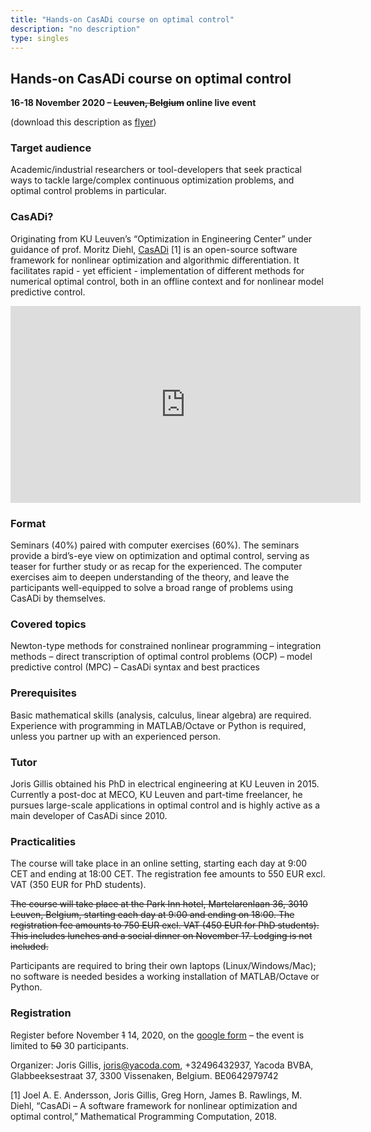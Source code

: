 ```yaml
---
title: "Hands-on CasADi course on optimal control"
description: "no description"
type: singles
---
```


## Hands-on CasADi course on optimal control

**16-18 November 2020 – ~~Leuven, Belgium~~ online live event**

(download this description as [flyer](ocp2020.pdf))

### Target audience
Academic/industrial researchers or tool-developers that seek practical ways to tackle large/complex continuous optimization problems, and optimal control problems in particular.

### CasADi?
Originating from KU Leuven’s “Optimization in Engineering Center” under guidance of prof. Moritz Diehl, [CasADi](http://casadi.org) [1] is an open-source software framework for nonlinear optimization and algorithmic differentiation. It facilitates rapid - yet efficient - implementation of different methods for numerical optimal control, both in an offline context and for nonlinear model predictive control.

<iframe width="560" height="315" src="https://www.youtube.com/embed/aygB4COWHCs" frameborder="0" allow="autoplay; encrypted-media" allowfullscreen></iframe>


### Format
Seminars (40%) paired with computer exercises (60%). The seminars provide a bird’s-eye view on optimization and optimal control, serving as teaser for further study or as recap for the experienced. The computer exercises aim to deepen understanding of the theory, and leave the participants well-equipped to solve a broad range of problems using CasADi by themselves.

### Covered topics
Newton-type methods for constrained nonlinear programming – integration methods – direct transcription of optimal control problems (OCP) – model predictive control (MPC) – CasADi syntax and best practices

### Prerequisites
Basic mathematical skills (analysis, calculus, linear algebra) are required. Experience with programming in MATLAB/Octave or Python is required, unless you partner up with an experienced person.

### Tutor
Joris Gillis obtained his PhD in electrical engineering at KU Leuven in 2015. Currently a post-doc at MECO, KU Leuven and part-time freelancer, he pursues large-scale applications in optimal control and is highly active as a main developer of CasADi since 2010.

### Practicalities
The course will take place in an online setting, starting each day at 9:00 CET and ending at 18:00 CET.
The registration fee amounts to 550 EUR excl. VAT (350 EUR for PhD students).

~~The course will take place at the Park Inn hotel, Martelarenlaan 36, 3010 Leuven, Belgium, starting each day at 9:00 and ending on 18:00.
The registration fee amounts to 750 EUR excl. VAT (450 EUR for PhD students). This includes lunches and a social dinner on November 17. Lodging is not included.~~

Participants are required to bring their own laptops (Linux/Windows/Mac); no software is needed besides a working installation of MATLAB/Octave or Python.

### Registration

Register before November ~~1~~ 14, 2020, on the [google form](https://forms.gle/5fBHDpLaPUNehPFU8) – the event is limited to ~~50~~ 30 participants.

Organizer: Joris Gillis, [joris@yacoda.com](mailto:joris@yacoda.com), +32496432937, Yacoda BVBA, Glabbeeksestraat 37, 3300 Vissenaken, Belgium. BE0642979742


[1] Joel A. E. Andersson, Joris Gillis, Greg Horn, James B. Rawlings, M. Diehl, “CasADi – A software framework for nonlinear optimization and optimal control,” Mathematical Programming Computation, 2018.



